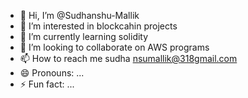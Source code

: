 - 👋 Hi, I’m @Sudhanshu-Mallik
- 👀 I’m interested in blockcahin projects
- 🌱 I’m currently learning solidity
- 💞️ I’m looking to collaborate on AWS programs
- 📫 How to reach me sudha nsumallik@318gmail.com
- 😄 Pronouns: ...
- ⚡ Fun fact: ...

<!---
Sudhanshu-Mallik/Sudhanshu-Mallik is a ✨ special ✨ repository because its `README.md` (this file) appears on your GitHub profile.
You can click the Preview link to take a look at your changes.
--->
